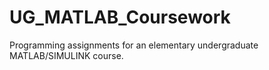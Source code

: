 # UG_MATLAB_Coursework
Programming assignments for an elementary undergraduate MATLAB/SIMULINK course.
